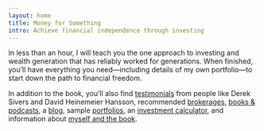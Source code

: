 ```yaml
---
layout: home
title: Money for Something
intro: Achieve financial independence through investing
---
```


In less than an hour, I will teach you the one approach to investing and wealth generation that has reliably worked for generations. When finished, you’ll have everything you need—including details of my own portfolio—to start down the path to financial freedom.

In addition to the book, you’ll also find [testimonials](/praise/) from people like Derek Sivers and David Heinemeier Hansson,  recommended [brokerages](/brokerages/), [books & podcasts](/books/), a [blog](/blog/), sample [portfolios](/portfolios/), an [investment calculator](/calculator/), and information about [myself and the book](/about/).